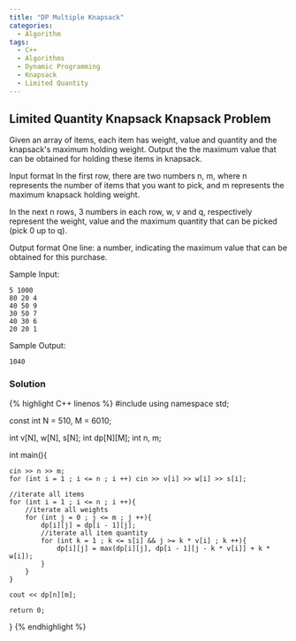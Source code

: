 ```yaml
---
title: "DP Multiple Knapsack"
categories:
  - Algorithm
tags:
  - C++
  - Algorithms
  - Dynamic Programming
  - Knapsack
  - Limited Quantity
---
```


## Limited Quantity Knapsack Knapsack Problem

Given an array of items, each item has weight, value and quantity and the knapsack's maximum holding weight.
Output the the maximum value that can be obtained for holding these items in knapsack.  

Input format
In the first row, there are two numbers n, m, where n represents the number of items that you want to pick, and m represents the maximum knapsack holding weight.  

In the next n rows, 3 numbers in each row, w, v and q, respectively represent the weight, value and the maximum quantity that can be picked (pick 0 up to q).  

Output format
One line: a number, indicating the maximum value that can be obtained for this purchase.

Sample Input:
```
5 1000
80 20 4
40 50 9
30 50 7
40 30 6
20 20 1
```
Sample Output:
```
1040
```

### Solution

{% highlight C++ linenos %}
#include <iostream>
using namespace std;

const int N = 510, M = 6010;

int v[N], w[N], s[N];
int dp[N][M];
int n, m;


int main(){

    cin >> n >> m;
    for (int i = 1 ; i <= n ; i ++) cin >> v[i] >> w[i] >> s[i];

    //iterate all items
    for (int i = 1 ; i <= n ; i ++){
        //iterate all weights
        for (int j = 0 ; j <= m ; j ++){
            dp[i][j] = dp[i - 1][j];
            //iterate all item quantity
            for (int k = 1 ; k <= s[i] && j >= k * v[i] ; k ++){
                dp[i][j] = max(dp[i][j], dp[i - 1][j - k * v[i]] + k * w[i]);
            }
        }
    }

    cout << dp[n][m];

    return 0;
}
{% endhighlight %}
